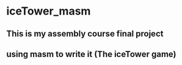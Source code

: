 # iceTower_masm

 ## This is my assembly course final project 

 ## using masm to write it (The iceTower game)